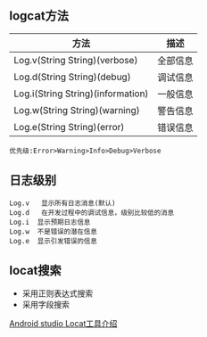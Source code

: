 ## logcat方法

|  方法   | 描述  |
|  ----  | ----  |
| Log.v(String String)(verbose)  | 全部信息 |
| Log.d(String String)(debug)  | 调试信息 |
| Log.i(String String)(information)  | 一般信息 |
| Log.w(String String)(warning)  | 警告信息 |
| Log.e(String String)(error)  | 错误信息 |

    优先级:Error>Warning>Info>Debug>Verbose

## 日志级别
    Log.v   显示所有日志消息(默认)
    Log.d   在开发过程中的调试信息，级别比较低的消息
    Log.i  显示预期日志信息
    Log.w  不是错误的潜在信息
    Log.e  显示引发错误的信息
    
## locat搜索
* 采用正则表达式搜索
* 采用字段搜索

[Android studio Locat工具介绍](https://developer.android.com/studio/debug/am-logcat?hl=zh-cn)

